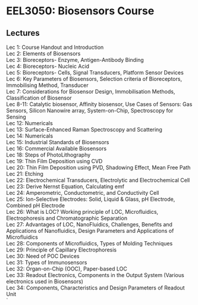 # EEL3050: Biosensors Course

## Lectures
Lec 1: Course Handout and Introduction <br>
Lec 2: Elements of Biosensors <br>
Lec 3: Bioreceptors- Enzyme, Antigen-Antibody Binding <br>
Lec 4: Bioreceptors- Nucleic Acid <br>
Lec 5: Bioreceptors- Cells, Signal Transducers, Platform Sensor Devices <br>
Lec 6: Key Parameters of Biosensors, Selection criteria of Bioreceptors, Immobilising Method, Transducer <br>
Lec 7: Considerations for Biosensor Design, Immobilisation Methods, Classification of Biosensor <br>
Lec 8-11: Catalytic biosensor, Affinity biosensor, Use Cases of Sensors: Gas Sensors, Silicon Nanowire array, System-on-Chip, Spectroscopy for Sensing <br>
Lec 12: Numericals <br>
Lec 13: Surface-Enhanced Raman Spectroscopy and Scattering <br>
Lec 14: Numericals <br>
Lec 15: Industrial Standards of Biosensors <br>
Lec 16: Commercial Available Biosensors <br>
Lec 18: Steps of PhotoLithography <br>
Lec 19: Thin Film Deposition using CVD <br>
Lec 20: Thin Film Deposition using PVD, Shadowing Effect, Mean Free Path <br>
Lec 21: Etching <br>
Lec 22: Electrochemical Transducers, Electrolytic and Electrochemical Cell <br>
Lec 23: Derive Nernst Equation, Calculating emf <br>
Lec 24: Amperometric, Conductometric, and Conductivity Cell <br>
Lec 25: Ion-Selective Electrodes: Solid, Liquid & Glass, pH Electrode, Combined pH Electrode <br>
Lec 26: What is LOC? Working principle of LOC, Microfluidics, Electrophoresis and Chromatographic Separation <br>
Lec 27: Advantages of LOC, NanoFluidics, Challenges, Benefits and Applications of Nanofluidics, Design Parameters and Applications of Microfluidics <br>
Lec 28: Components of Microfluidics, Types of Molding Techniques <br>
Lec 29: Principle of Capillary Electrophoresis <br>
Lec 30: Need of POC Devices <br>
Lec 31: Types of Immunosensors <br>
Lec 32: Organ-on-Chip (OOC), Paper-based LOC <br>
Lec 33: Readout Electronics, Components in the Output System (Various electronics used in Biosensors) <br>
Lec 34: Components, Characteristics and Design Parameters of Readout Unit <br>`  
